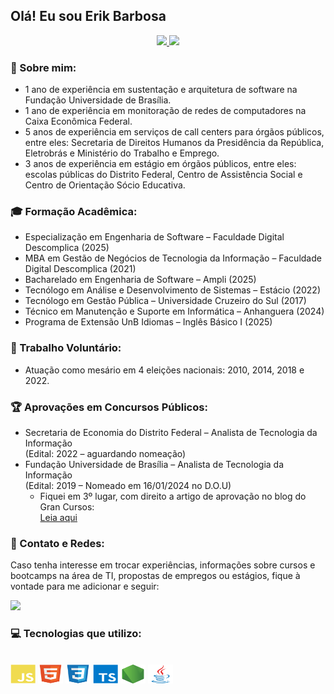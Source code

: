 ## Olá! Eu sou Erik Barbosa

<div align="center">
  <a href="https://github.com/atsireopac">
    <img height="180em" src="https://github-readme-stats.vercel.app/api?username=atsireopac&show_icons=true&theme=dark&include_all_commits=true&count_private=true"/>
    <img height="180em" src="https://github-readme-stats.vercel.app/api/top-langs/?username=atsireopac&layout=compact&langs_count=16&theme=dark"/>
  </a>
</div>

### 🧠 Sobre mim:

+ 1 ano de experiência em sustentação e arquitetura de software na Fundação Universidade de Brasília.  
+ 1 ano de experiência em monitoração de redes de computadores na Caixa Econômica Federal.  
+ 5 anos de experiência em serviços de call centers para órgãos públicos, entre eles: Secretaria de Direitos Humanos da Presidência da República, Eletrobrás e Ministério do Trabalho e Emprego.  
+ 3 anos de experiência em estágio em órgãos públicos, entre eles: escolas públicas do Distrito Federal, Centro de Assistência Social e Centro de Orientação Sócio Educativa.

### 🎓 Formação Acadêmica:

- Especialização em Engenharia de Software – Faculdade Digital Descomplica (2025)  
- MBA em Gestão de Negócios de Tecnologia da Informação – Faculdade Digital Descomplica (2021)  
- Bacharelado em Engenharia de Software – Ampli (2025)  
- Tecnólogo em Análise e Desenvolvimento de Sistemas – Estácio (2022)  
- Tecnólogo em Gestão Pública – Universidade Cruzeiro do Sul (2017)  
- Técnico em Manutenção e Suporte em Informática – Anhanguera (2024)  
- Programa de Extensão UnB Idiomas – Inglês Básico I (2025)

### 🤝 Trabalho Voluntário:

- Atuação como mesário em 4 eleições nacionais: 2010, 2014, 2018 e 2022.

### 🏆 Aprovações em Concursos Públicos:

- Secretaria de Economia do Distrito Federal – Analista de Tecnologia da Informação  
  (Edital: 2022 – aguardando nomeação)  
- Fundação Universidade de Brasília – Analista de Tecnologia da Informação  
  (Edital: 2019 – Nomeado em 16/01/2024 no D.O.U)  
  - Fiquei em 3º lugar, com direito a artigo de aprovação no blog do Gran Cursos:  
    [Leia aqui](https://blog.grancursosonline.com.br/concurso-fub-aprovado-erik-b/)

### 📡 Contato e Redes:

Caso tenha interesse em trocar experiências, informações sobre cursos e bootcamps na área de TI, propostas de empregos ou estágios, fique à vontade para me adicionar e seguir:

<div>
  <a href="https://www.linkedin.com/in/erikbarbosadacosta/" target="_blank">
    <img src="https://img.shields.io/badge/-LinkedIn-%230077B5?style=for-the-badge&logo=linkedin&logoColor=white" target="_blank">
  </a>
</div>

### 💻 Tecnologias que utilizo:

<div style="display: inline_block"><br>
  <img align="center" alt="JavaScript" height="30" width="40" src="https://raw.githubusercontent.com/devicons/devicon/master/icons/javascript/javascript-plain.svg">
  <img align="center" alt="HTML5" height="30" width="40" src="https://raw.githubusercontent.com/devicons/devicon/master/icons/html5/html5-original.svg">
  <img align="center" alt="CSS3" height="30" width="40" src="https://raw.githubusercontent.com/devicons/devicon/master/icons/css3/css3-original.svg">
  <img align="center" alt="TypeScript" height="30" width="40" src="https://raw.githubusercontent.com/devicons/devicon/master/icons/typescript/typescript-plain.svg">
  <img align="center" alt="Node.js" height="30" width="40" src="https://raw.githubusercontent.com/devicons/devicon/master/icons/nodejs/nodejs-original.svg">
  <img align="center" alt="Java" height="30" width="40" src="https://raw.githubusercontent.com/devicons/devicon/master/icons/java/java-original.svg">
</div>

